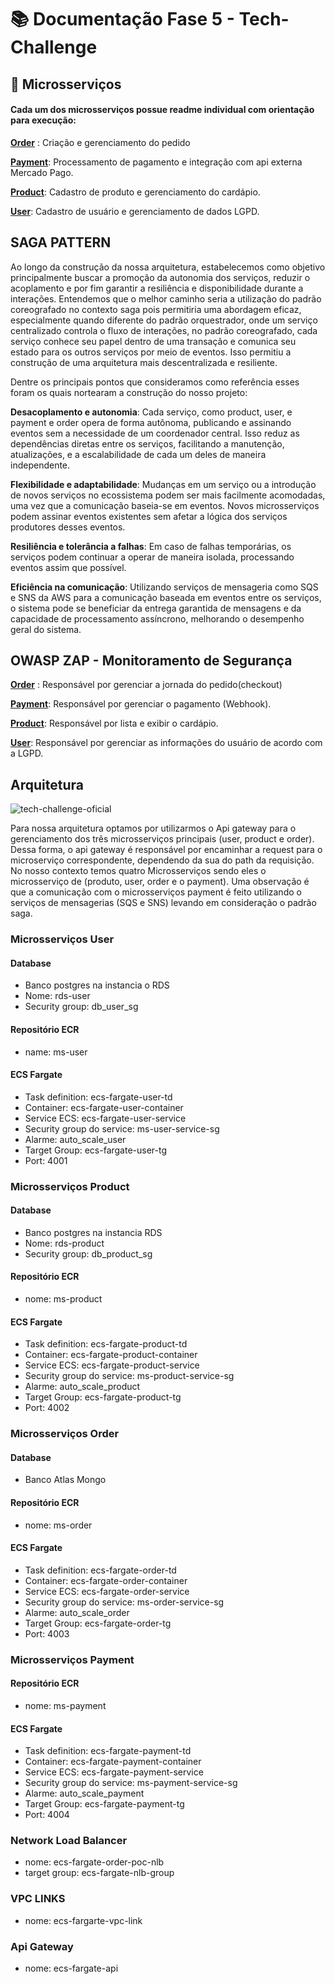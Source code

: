 # 📚 Documentação Fase 5 - Tech-Challenge

## 🔗 Microsserviços

#### Cada um dos microsserviços possue readme individual com orientação para execução:

[**Order**](https://github.com/FIAP-SOAT2/ms-order) : Criação e gerenciamento do pedido

[**Payment**](https://github.com/FIAP-SOAT2/ms-payment): Processamento de pagamento e integração com api externa Mercado Pago.

[**Product**](https://github.com/FIAP-SOAT2/ms-product): Cadastro de produto e gerenciamento do cardápio.

[**User**](https://link-da-documentação): Cadastro de usuário e gerenciamento de dados LGPD.


## SAGA PATTERN

Ao longo da construção da nossa arquitetura, estabelecemos como objetivo principalmente buscar a promoção da autonomia dos serviços, reduzir o acoplamento e por fim garantir a resiliência e disponibilidade durante a interações. Entendemos que o melhor caminho seria a utilização do padrão coreografado no contexto saga pois permitiria uma abordagem eficaz, especialmente quando diferente do padrão orquestrador, onde um serviço centralizado controla o fluxo de interações, no padrão coreografado, cada serviço conhece seu papel dentro de uma transação e comunica seu estado para os outros serviços por meio de eventos. Isso permitiu a construção de uma arquitetura mais descentralizada e resiliente.

Dentre os principais pontos que consideramos como referência esses foram os quais nortearam a construção do nosso projeto:

**Desacoplamento e autonomia**: Cada serviço, como product, user, e payment e order opera de forma autônoma, publicando e assinando eventos sem a necessidade de um coordenador central. Isso reduz as dependências diretas entre os serviços, facilitando a manutenção, atualizações, e a escalabilidade de cada um deles de maneira independente.

**Flexibilidade e adaptabilidade**: Mudanças em um serviço ou a introdução de novos serviços no ecossistema podem ser mais facilmente acomodadas, uma vez que a comunicação baseia-se em eventos. Novos microsserviços podem assinar eventos existentes sem afetar a lógica dos serviços produtores desses eventos.

**Resiliência e tolerância a falhas**: Em caso de falhas temporárias, os serviços podem continuar a operar de maneira isolada, processando eventos assim que possível.

**Eficiência na comunicação**: Utilizando serviços de mensageria como SQS e SNS da AWS para a comunicação baseada em eventos entre os serviços, o sistema pode se beneficiar da entrega garantida de mensagens e da capacidade de processamento assíncrono, melhorando o desempenho geral do sistema.

## OWASP ZAP - Monitoramento de Segurança

[**Order**](https://drive.google.com/drive/folders/1IzJNK9dAFRUawz07N6SC-hrHx6EdCPAO?usp=drive_link) : Responsável por gerenciar a jornada do pedido(checkout)

[**Payment**](https://drive.google.com/drive/folders/1ilU8gDqGHmhLD10bwdFkOZxfloscgNNw?usp=drive_link): Responsável por gerenciar o pagamento (Webhook).

[**Product**](https://drive.google.com/drive/folders/1Qr13CFLKTArvdCASHeSS_nUdpjLIsmCZ?usp=drive_link): Responsável por lista e exibir o cardápio.

[**User**](https://drive.google.com/drive/folders/14TbQ7O11hZK_uJ1pcxP1C2HWKQi_NegP?usp=drive_link): Responsável por gerenciar as informações do usuário de acordo com a LGPD.

## Arquitetura 

![tech-challenge-oficial](https://github.com/FIAP-SOAT2/project-doc/assets/42720116/4503c2f9-97cb-42dd-a895-1931ec0e577d)

Para nossa arquitetura optamos por utilizarmos o Api gateway para o gerenciamento dos três microsserviços principais (user, product e order). Dessa forma, o api gateway é responsável por encaminhar a request para o microserviço correspondente, dependendo da sua do path da requisição.
No nosso contexto temos quatro Microsserviços sendo eles o microsserviço de (produto, user, order e o payment). Uma observação é que a comunicação com o microsserviços payment é feito utilizando o serviços de mensagerias (SQS e SNS) levando em consideração o padrão saga.

### Microsserviços User
#### Database
-   Banco postgres na instancia o RDS
-   Nome: rds-user
-   Security group: db_user_sg

#### Repositório ECR
- name: ms-user

#### ECS Fargate
- Task definition: ecs-fargate-user-td
- Container: ecs-fargate-user-container
- Service ECS: ecs-fargate-user-service
- Security group do service: ms-user-service-sg
- Alarme: auto_scale_user
- Target Group: ecs-fargate-user-tg 
- Port: 4001

### Microsserviços Product

#### Database
- Banco postgres na instancia RDS
-   Nome: rds-product
-   Security group: db_product_sg

#### Repositório ECR
- nome: ms-product

#### ECS Fargate
- Task definition: ecs-fargate-product-td
- Container: ecs-fargate-product-container
- Service ECS: ecs-fargate-product-service
- Security group do service: ms-product-service-sg
- Alarme: auto_scale_product
- Target Group: ecs-fargate-product-tg 
- Port: 4002

### Microsserviços Order

#### Database
- Banco Atlas Mongo

#### Repositório ECR
- nome: ms-order

#### ECS Fargate
- Task definition: ecs-fargate-order-td
- Container: ecs-fargate-order-container
- Service ECS: ecs-fargate-order-service
- Security group do service: ms-order-service-sg
- Alarme: auto_scale_order
- Target Group: ecs-fargate-order-tg 
- Port: 4003

### Microsserviços Payment

#### Repositório ECR
- nome: ms-payment

#### ECS Fargate
- Task definition: ecs-fargate-payment-td
- Container: ecs-fargate-payment-container
- Service ECS: ecs-fargate-payment-service
- Security group do service: ms-payment-service-sg
- Alarme: auto_scale_payment
- Target Group: ecs-fargate-payment-tg 
- Port: 4004

### Network Load Balancer
- nome: ecs-fargate-order-poc-nlb
- target group: ecs-fargate-nlb-group

### VPC LINKS
- nome: ecs-fargarte-vpc-link

### Api Gateway 
- nome: ecs-fargate-api
